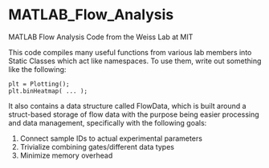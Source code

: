 # MATLAB_Flow_Analysis
MATLAB Flow Analysis Code from the Weiss Lab at MIT

This code compiles many useful functions from various lab members into Static Classes which act like namespaces. To use them, write out something like the following:

    plt = Plotting();
    plt.binHeatmap( ... );

It also contains a data structure called FlowData, which is built around a struct-based storage of flow data with the purpose being easier processing and data management, specifically with the following goals:

1. Connect sample IDs to actual experimental parameters
2. Trivialize combining gates/different data types
3. Minimize memory overhead
